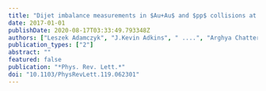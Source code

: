```yaml
---
title: "Dijet imbalance measurements in $Au+Au$ and $pp$ collisions at $sqrts_NN = 200$  GeV at STAR"
date: 2017-01-01
publishDate: 2020-08-17T03:33:49.793348Z
authors: ["Leszek Adamczyk", "J.Kevin Adkins", " ....", "Arghya Chatterjee", "others [STAR Collaboration]"]
publication_types: ["2"]
abstract: ""
featured: false
publication: "*Phys. Rev. Lett.*"
doi: "10.1103/PhysRevLett.119.062301"
---
```


